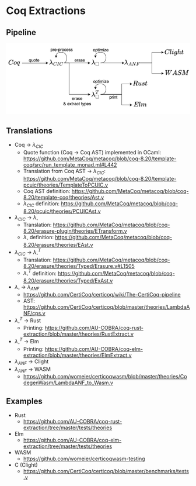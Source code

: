 # Coq Extractions

## Pipeline
![extraction](pipeline.png)


## Translations
* Coq -> $\lambda_{CIC}$
  * Quote function (Coq -> Coq AST) implemented in OCaml: https://github.com/MetaCoq/metacoq/blob/coq-8.20/template-coq/src/run_template_monad.ml#L442
  * Translation from Coq AST -> $\lambda_{CIC}$: https://github.com/MetaCoq/metacoq/blob/coq-8.20/template-pcuic/theories/TemplateToPCUIC.v
  * Coq AST definition: https://github.com/MetaCoq/metacoq/blob/coq-8.20/template-coq/theories/Ast.v
  * $\lambda_{CIC}$ definition: https://github.com/MetaCoq/metacoq/blob/coq-8.20/pcuic/theories/PCUICAst.v
* $\lambda_{CIC}$ -> $\lambda_{\square}$
  * Translation: https://github.com/MetaCoq/metacoq/blob/coq-8.20/erasure-plugin/theories/ETransform.v
  * $\lambda_{\square}$ definition: https://github.com/MetaCoq/metacoq/blob/coq-8.20/erasure/theories/EAst.v
* $\lambda_{CIC}$ -> $\lambda_{\square}^T$
  * Translation: https://github.com/MetaCoq/metacoq/blob/coq-8.20/erasure/theories/Typed/Erasure.v#L1505
  * $\lambda_{\square}^T$ definition: https://github.com/MetaCoq/metacoq/blob/coq-8.20/erasure/theories/Typed/ExAst.v
* $\lambda_{\square}$ -> $\lambda_{ANF}$
  * https://github.com/CertiCoq/certicoq/wiki/The-CertiCoq-pipeline
  * AST: https://github.com/CertiCoq/certicoq/blob/master/theories/LambdaANF/cps.v
* $\lambda_{\square}^T$ -> Rust
  * Printing: https://github.com/AU-COBRA/coq-rust-extraction/blob/master/theories/RustExtract.v
* $\lambda_{\square}^T$ -> Elm
  * Printing: https://github.com/AU-COBRA/coq-elm-extraction/blob/master/theories/ElmExtract.v
* $\lambda_{ANF}$ -> Clight
* $\lambda_{ANF}$ -> WASM
  * https://github.com/womeier/certicoqwasm/blob/master/theories/CodegenWasm/LambdaANF_to_Wasm.v

## Examples
* Rust
  * https://github.com/AU-COBRA/coq-rust-extraction/tree/master/tests/theories
* Elm
  * https://github.com/AU-COBRA/coq-elm-extraction/tree/master/tests/theories
* WASM
  * https://github.com/womeier/certicoqwasm-testing
* C (Clight)
  * https://github.com/CertiCoq/certicoq/blob/master/benchmarks/tests.v
